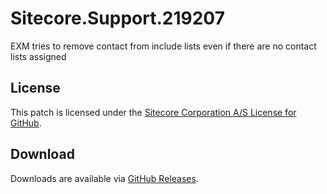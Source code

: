 # Sitecore.Support.219207
EXM tries to remove contact from include lists even if there are no contact lists assigned

## License  
This patch is licensed under the [Sitecore Corporation A/S License for GitHub](https://github.com/sitecoresupport/Sitecore.Support.219207/blob/master/LICENSE).  

## Download  
Downloads are available via [GitHub Releases](https://github.com/sitecoresupport/Sitecore.Support.219207/releases).  
